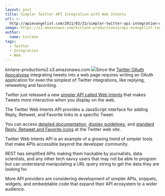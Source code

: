 ```yaml
---
layout: post
title: Simpler Twitter API Integration with Web Intents
url: >-
  http://apievangelist.com/2011/03/31/simpler-twitter-api-integration-with-web-intents/
image: https://s3.amazonaws.com/kinlane-productions2/api-evangelist-logos/api-evangelist-butterfly-vertical.png
author:
  name: kinlane
tags:
  - Twitter
  - Integration
  - Web
---
```

kinlane-productions2.s3.amazonaws.com ![](http://kinlane-productions.s3.amazonaws.com/twitter/intents-summary.png)Since the [Twitter OAuth Apocalypse](http://twitter.com/#!/SNFLabs/status/16426051477 "Twitter OAuth Apocalypse") integrating tweets into a web page requires writing an OAuth application for even the simplest of Twitter integrations, like replying, retweeting and favoriting.

Twitter just released a new [simpler API called Web Intents](http://dev.twitter.com/pages/intents "Simpler API Called Web Intents") that makes Tweets more interactive when you display on the web.

The Twitter Web Intents API provides a JavaScript interface for adding Reply, Retweet, and Favorite links to a specific Tweet:

You can access [detailed documentation](http://dev.twitter.com/pages/intents "Detailed Documentation"), [display guidelines](http://dev.twitter.com/pages/display_guidelines "Display Guidelines"), and [standard Reply, Retweet and Favorite icons](https://dev.twitter.com/pages/image-resources "Standard Icons") at the Twitter web site.

Twitter Web Intents API is an example of a growing trend of simpler tools that make APIs accessible beyond the developer community.

REST has simplified APIs making them hackable by journalists, data scientists, and any other tech savvy users that may not be able to program but can understand manipulating a URL query string to get the data they are looking for.

More API providers are considering development of simpler APIs, snippets, widgets, and embeddable code that expand their API ecosystem to a wider audience.